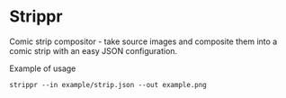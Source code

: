 # Strippr
Comic strip compositor - take source images and composite them into a comic strip with an easy JSON configuration.

Example of usage

```
strippr --in example/strip.json --out example.png
```


